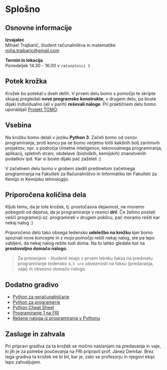 # Splošno
## Osnovne informacije

**Izvajalec**\
Mihael Trajbarič, študent računalništva in matematike \
[miha.trajbaric@gmail.com](mailto:miha.trajbaric@gmail.com)

**Termin in lokacija**\
Ponedeljek 14.30 - 16.00 v `računalnici 1`



## Potek krožka

Krožek bo potekal v dveh delih. V prvem delu bomo s pomočjo te skripte skupaj pregledali **nove programske konstrukte**, v drugem delu, pa boste dijaki individualno (ali v parih) **reševali naloge**. Pri praktičnem delu bomo uporabljali [Projekt TOMO](https://www.projekt-tomo.si/course/207/).

## Vsebina

Na krožku bomo delali v jeziku **Python 3**. Začeli bomo od osnov programiranja, proti koncu pa se bomo verjetno lotili kakšnih bolj zanimivih projektov, npr. s področja Umetne inteligence, tekmovalnega programiranja, aplikacij, spletnih strani, obdelave (bioloških, kemijskih) znanstvenih podatkov ipd. Kar si boste dijaki pač zaželeli :)

V začetnem delu bomo v grobem sledili predmetom začetnega programiranja na Fakulteti za Računalništvo in Informatiko ter Fakulteti za Kemijo in Kemijsko tehnologijo.

## Priporočena količina dela

Kljub temu, da je tole krožek, tj. prostočasna dejavnost, ne moremo pobegniti od dejstva, da je programiranje v resnici **dril**. Če želimo postati vešči programerji oz. programirati v drugem poklicu, pač moramo rešiti kar nekaj nalog :)

Priporočeno delo tako obsega tedensko **udeležbo na krožku** kjer bomo spoznali nove koncepte in z mojo pomočjo rešili nekaj nalog, ste pa lepo vabljeni, da nekaj nalog rešite tudi doma. Na to lahko gledate kot na **prostovoljno domačo nalogo**.


> Za primerjavo - študenti imajo v prvem letniku faksa na predmetu programiranje tedensko `4,5 ure` obveznosti na faksu (predavanja, vaje) in obvezno domačo nalogo.





## Dodatno gradivo

- [Python za neračunalničarje](https://zalozba.fri.uni-lj.si/moskon2020.pdf)
- [Python za programerje](https://ucilnica.fri.uni-lj.si/file.php/166/Python%20za%20programerje.pdf)
- [Python Cheat Sheet](https://www.pythoncheatsheet.org/)
- [Programiranje 1 na FRI](https://github.com/janezd/predavanja/tree/master/p1)
- [Rešene naloga iz programiranja v Pythonu](https://ucilnica.fri.uni-lj.si/mod/resource/view.php?id=36178)

## Zasluge in  zahvala
Pri pripravi gradiva za ta krožek se močno naslanjam na predavanja in vaje, ki jih je za potrebe poučevanja na FRI pripravil prof. Janez Demšar. Brez tega gradiva ta krožek ne bi bil, kar je, zato se profesorju in njegovi ekipi lepo zahvaljujem.
